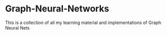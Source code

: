 # Graph-Neural-Networks
This is a collection of all my learning material and implementations of Graph Neural Nets
